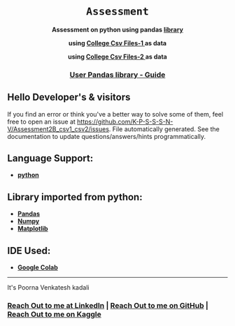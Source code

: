 <div align="center">
  <h1><code>Assessment</code></h1>

  <p>
    <strong>Assessment on python using pandas
    <a href="https://pandas.pydata.org/">library</a></strong>
  </p>

  <strong>using <a href="https://github.com/K-P-S-S-S-N-V/Assessment2B_csv1_csv2/blob/main/college_1.csv">College  Csv Files-1 </a>as data</strong>
  
  <strong>using <a href="https://github.com/K-P-S-S-S-N-V/Assessment2B_csv1_csv2/blob/main/college_2.csv">College Csv Files-2 </a>as data</strong>

  <h3>
    <a href="https://pandas.pydata.org/docs/user_guide/index.html">User Pandas library - Guide</a>
    <span></span>
  </h3>
</div>


## Hello Developer's & visitors

If you find an error or think you've a better way to
solve some of them, feel
free to open an issue at <https://github.com/K-P-S-S-S-N-V/Assessment2B_csv1_csv2/issues>.
File automatically generated. See the documentation to update questions/answers/hints programmatically.

## Language Support:

* **[python]** 

[python]: https://www.python.org/

## Library imported from python:

* **[Pandas]** 
* **[Numpy]**
* **[Matplotlib]**

[pandas]: https://pandas.pydata.org/
[Numpy]: https://numpy.org/
[Matplotlib]: https://matplotlib.org/

## IDE Used:

* **[Google Colab]**

[Google Colab]: https://colab.research.google.com/

---

It's Poorna Venkatesh kadali

<h3>
    <a href="https://www.linkedin.com/in/venkatesh-kadali/">Reach Out to me at LinkedIn</a>
    <span> | </span>
    <a href="https://github.com/K-P-S-S-S-N-V">Reach Out to me on GitHub</a>
    <span> | </span>
    <a href="https://www.kaggle.com/poornakadali">Reach Out to me on Kaggle</a>
    <span>  </span>    
</h3>
